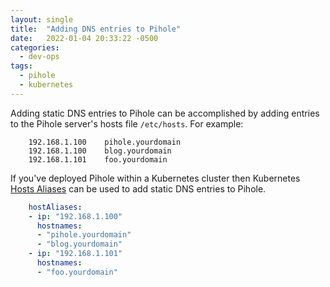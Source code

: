 ```yaml
---
layout: single
title:  "Adding DNS entries to Pihole"
date:   2022-01-04 20:33:22 -0500
categories:
  - dev-ops
tags:
  - pihole
  - kubernetes
---
```


Adding static DNS entries to Pihole can be accomplished by adding entries to the Pihole server's hosts file `/etc/hosts`. For example:

``` shell
    192.168.1.100    pihole.yourdomain
    192.168.1.100    blog.yourdomain
    192.168.1.101    foo.yourdomain
```

If you've deployed Pihole within a Kubernetes cluster then Kubernetes [Hosts Aliases](https://kubernetes.io/docs/concepts/services-networking/add-entries-to-pod-etc-hosts-with-host-aliases/) can be used to add static DNS entries to Pihole.

``` yaml
    hostAliases:
    - ip: "192.168.1.100"
      hostnames:
      - "pihole.yourdomain"
      - "blog.yourdomain"
    - ip: "192.168.1.101"
      hostnames:
      - "foo.yourdomain"
```
